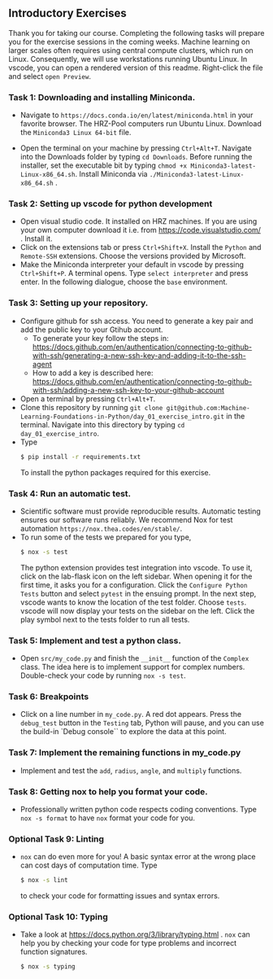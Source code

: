 ## Introductory Exercises
Thank you for taking our course. Completing the following tasks will prepare you for the exercise sessions in the coming weeks. Machine learning on larger scales often requires using central compute clusters, which run on Linux. Consequently, we will use workstations running Ubuntu Linux.
In vscode, you can open a rendered version of this readme. Right-click the file and select `open Preview`.

### Task 1: Downloading and installing Miniconda.
- Navigate to `https://docs.conda.io/en/latest/miniconda.html` in your favorite browser.
The HRZ-Pool computers run Ubuntu Linux. Download the `Miniconda3 Linux 64-bit` file.

- Open the terminal on your machine by pressing `Ctrl+Alt+T`. Navigate into the Downloads folder by typing `cd Downloads`. Before running the installer, set the executable bit by typing `chmod +x Miniconda3-latest-Linux-x86_64.sh`. Install Miniconda via `./Miniconda3-latest-Linux-x86_64.sh` .


### Task 2: Setting up vscode for python development
- Open visual studio code. It installed on HRZ machines. If you are using your own computer download it i.e. from https://code.visualstudio.com/ . Install it.
- Click on the extensions tab or press `Ctrl+Shift+X`. Install the `Python` and `Remote-SSH` extensions. Choose the versions provided by Microsoft.
- Make the Miniconda interpreter your default in vscode by pressing `Ctrl+Shift+P`. A terminal opens. Type `select interpreter` and press enter. In the following dialogue, choose the `base` environment. 

### Task 3: Setting up your repository.
- Configure github for ssh access. You need to generate a key pair and add the public key to your Gtihub account.
  - To generate your key follow the steps in: https://docs.github.com/en/authentication/connecting-to-github-with-ssh/generating-a-new-ssh-key-and-adding-it-to-the-ssh-agent
  - How to add a key is described here: https://docs.github.com/en/authentication/connecting-to-github-with-ssh/adding-a-new-ssh-key-to-your-github-account
- Open a terminal by pressing `Ctrl+Alt+T`.
- Clone this repository by running `git clone git@github.com:Machine-Learning-Foundations-in-Python/day_01_exercise_intro.git` in the terminal. Navigate into this directory by typing `cd day_01_exercise_intro`. 
- Type
  ```bash
  $ pip install -r requirements.txt
  ```
  To install the python packages required for this exercise.

### Task 4: Run an automatic test.
- Scientific software must provide reproducible results. Automatic testing ensures our software runs reliably. We recommend Nox for test automation `https://nox.thea.codes/en/stable/`. 
- To run some of the tests we prepared for you type,
    ```bash
    $ nox -s test
    ```
  The python extension provides test integration into vscode. To use it, click on the lab-flask icon on the left sidebar. When opening it for the first time, it asks you for a configuration.
  Click the `Configure Python Tests` button and select `pytest` in the ensuing prompt. In the next step, vscode wants to know the location of the test folder. Choose `tests`. 
  vscode will now display your tests on the sidebar on the left. Click the play symbol next to the tests folder to run all tests.

### Task 5: Implement and test a python class.
- Open `src/my_code.py` and finish the `__init__` function of the `Complex` class. The idea here is to implement support for complex numbers. Double-check your code by running `nox -s test`. 

### Task 6: Breakpoints
- Click on a line number in `my_code.py`. A red dot appears. Press the `debug_test` button in the `Testing` tab, Python will pause, and you can use the build-in `Debug console`` to explore the data at this point.

### Task 7: Implement the remaining functions in my_code.py
- Implement and test the `add`, `radius`, `angle`, and `multiply` functions.

### Task 8: Getting nox to help you format your code.
- Professionally written python code respects coding conventions. Type `nox -s format` to have `nox` format your code for you.

### Optional Task 9: Linting
- `nox` can do even more for you! A basic syntax error at the wrong place can cost days of computation time. Type
  ```bash
  $ nox -s lint
  ```
  to check your code for formatting issues and syntax errors.

### Optional Task 10: Typing
- Take a look at https://docs.python.org/3/library/typing.html . `nox` can help you by checking your code for type problems and incorrect function signatures.
  ```bash
  $ nox -s typing
  ```
